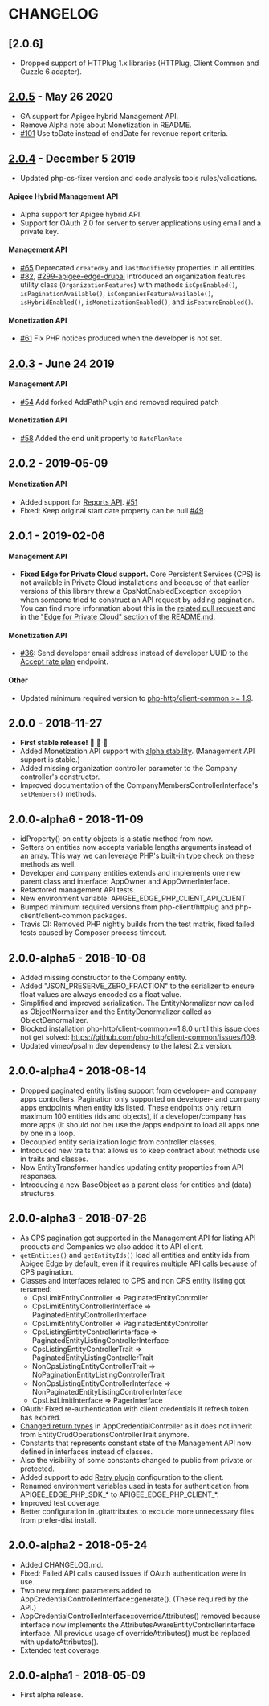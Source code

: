 # CHANGELOG

## [2.0.6]
* Dropped support of HTTPlug 1.x libraries (HTTPlug, Client Common and Guzzle 6 adapter).

## [2.0.5](https://github.com/apigee/apigee-client-php/milestone/3?closed=1) - May 26 2020
* GA support for Apigee hybrid Management API.
* Remove Alpha note about Monetization in README.
* [#101](https://github.com/apigee/apigee-client-php/pull/101) Use toDate instead of endDate for revenue report criteria.

## [2.0.4](https://github.com/apigee/apigee-client-php/milestone/2?closed=1) - December 5 2019
* Updated php-cs-fixer version and code analysis tools rules/validations.
#### Apigee Hybrid Management API
* Alpha support for Apigee hybrid API.
* Support for OAuth 2.0 for server to server applications using email and a private key.
#### Management API
* [#65](https://github.com/apigee/apigee-client-php/pull/74) Deprecated `createdBy` and `lastModifiedBy` properties in
all entities.
* [#82](https://github.com/apigee/apigee-client-php/pull/82),
 [#299-apigee-edge-drupal](https://github.com/apigee/apigee-client-php/pull/93) Introduced an organization features
 utility class (`OrganizationFeatures`) with methods `isCpsEnabled()`, `isPaginationAvailable()`,
 `isCompaniesFeatureAvailable()`, `isHybridEnabled()`, `isMonetizationEnabled()`, and `isFeatureEnabled()`.
#### Monetization API
* [#61](https://github.com/apigee/apigee-client-php/pull/61) Fix PHP notices produced when the developer is not set.

## [2.0.3](https://github.com/apigee/apigee-client-php/milestone/1?closed=1) - June 24 2019
#### Management API
* [#54](https://github.com/apigee/apigee-client-php/pull/54) Add forked AddPathPlugin and removed required patch
#### Monetization API
* [#58](https://github.com/apigee/apigee-client-php/pull/58) Added the end unit property to `RatePlanRate`

## 2.0.2 - 2019-05-09
#### Monetization API
* Added support for [Reports API](https://docs.apigee.com/api-platform/monetization/create-reports). [#51](https://github.com/apigee/apigee-client-php/pull/51)
* Fixed: Keep original start date property can be null [#49](https://github.com/apigee/apigee-client-php/pull/49)

## 2.0.1 - 2019-02-06
#### Management API
* **Fixed Edge for Private Cloud support.** Core Persistent Services (CPS) is not available in Private Cloud installations and because of that earlier versions of this library threw a CpsNotEnabledException exception when someone tried to construct an API request by adding pagination.
You can find more information about this in the [related pull request](https://github.com/apigee/apigee-client-php/pull/43) and in the ["Edge for Private Cloud" section of the README.md](README.md#edge-for-private-cloud).
#### Monetization API
* [#36](https://github.com/apigee/apigee-client-php/issues/36): Send developer email address instead of developer UUID to the [Accept rate plan](https://apidocs.apigee.com/monetize/apis/post/organizations/%7Borg_name%7D/developers/%7Bdeveloper_or_company_id%7D/developer-rateplans) endpoint.
#### Other
* Updated minimum required version to [php-http/client-common >= 1.9](https://github.com/php-http/client-common/blob/master/CHANGELOG.md#190---2019-01-03).

## 2.0.0 - 2018-11-27
* **First stable release!** :tada: :tada: :tada:
* Added Monetization API support with [alpha stability](https://github.com/apigee/apigee-client-php/blob/3856d585878628eb6c44541cf5529055c8a480b6/README.md#monetization-api-alpha-release). (Management API support is stable.)
* Added missing organization controller parameter to the Company controller's constructor.
* Improved documentation of the CompanyMembersControllerInterface's `setMembers()` methods.

## 2.0.0-alpha6 - 2018-11-09
* idProperty() on entity objects is a static method from now.
* Setters on entities now accepts variable lengths arguments instead of an array. This way we can leverage PHP's built-in type check on these methods as well.
* Developer and company entities extends and implements one new parent class and interface: AppOwner and AppOwnerInterface.
* Refactored management API tests.
* New environment variable: APIGEE_EDGE_PHP_CLIENT_API_CLIENT
* Bumped minimum required versions from php-client/httplug and php-client/client-common packages.
* Travis CI: Removed PHP nightly builds from the test matrix, fixed failed tests caused by Composer process timeout.

## 2.0.0-alpha5 - 2018-10-08
* Added missing constructor to the Company entity.
* Added "JSON_PRESERVE_ZERO_FRACTION" to the serializer to ensure float values are always encoded as a float value.
* Simplified and improved serialization. The EntityNormalizer now called as ObjectNormalizer and the EntityDenormalizer called as ObjectDenormalizer.
* Blocked installation php-http/client-common>=1.8.0 until this issue does not get solved: https://github.com/php-http/client-common/issues/109.
* Updated vimeo/psalm dev dependency to the latest 2.x version.

## 2.0.0-alpha4 - 2018-08-14
* Dropped paginated entity listing support from developer- and company apps controllers. Pagination only supported on developer- and company apps endpoints when entity ids listed. These endpoints only return maximum 100 entities (ids and objects), if a developer/company has more apps (it should not be) use the /apps endpoint to load all apps one by one in a loop.
* Decoupled entity serialization logic from controller classes.
* Introduced new traits that allows us to keep contract about methods use in traits and classes.
* Now EntityTransformer handles updating entity properties from API responses.
* Introducing a new BaseObject as a parent class for entities and (data) structures.

## 2.0.0-alpha3 - 2018-07-26

* As CPS pagination got supported in the Management API for listing API products and Companies we also added it to API client.
* `getEntities()` and `getEntityIds()` load all entities and entity ids
from Apigee Edge by default, even if it requires multiple API calls
because of CPS pagination.
* Classes and interfaces related to CPS and non CPS entity listing got renamed:
  * CpsLimitEntityController => PaginatedEntityController
  * CpsLimitEntityControllerInterface => PaginatedEntityControllerInterface
  * CpsLimitEntityController => PaginatedEntityController
  * CpsListingEntityControllerInterface => PaginatedEntityListingControllerInterface
  * CpsListingEntityControllerTrait => PaginatedEntityListingControllerTrait
  * NonCpsListingEntityControllerTrait => NoPaginationEntityListingControllerTrait
  * NonCpsListingEntityControllerInterface => NonPaginatedEntityListingControllerInterface
  * CpsListLimitInterface => PagerInterface
* OAuth: Fixed re-authentication with client credentials if refresh token has expired.
* [Changed return types](https://github.com/apigee/apigee-client-php/commit/a3b51721a5a9d937d978490ae7e7ee6601b8a3b8) in AppCredentialController as it does not inherit from EntityCrudOperationsControllerTrait anymore.
* Constants that represents constant state of the Management API now defined in interfaces instead of classes.
* Also the visibility of some constants changed to public from private or protected.
* Added support to add [Retry plugin](http://docs.php-http.org/en/latest/plugins/retry.html) configuration to the client.
* Renamed environment variables used in tests for authentication from APIGEE_EDGE_PHP_SDK_* to APIGEE_EDGE_PHP_CLIENT_*.
* Improved test coverage.
* Better configuration in .gitattributes to exclude more unnecessary files from prefer-dist install.

## 2.0.0-alpha2 - 2018-05-24

* Added CHANGELOG.md.
* Fixed: Failed API calls caused issues if OAuth authentication were in use.
* Two new required parameters added to AppCredentialControllerInterface::generate().
(These required by the API.)
* AppCredentialControllerInterface::overrideAttributes() removed because
interface now implements the AttributesAwareEntityControllerInterface interface.
All previous usage of overrideAttributes() must be replaced with
updateAttributes().
* Extended test coverage.

## 2.0.0-alpha1 - 2018-05-09

* First alpha release.
